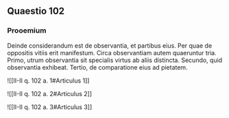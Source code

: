 ## Quaestio 102

### Prooemium

Deinde considerandum est de observantia, et partibus eius. Per quae de oppositis vitiis erit manifestum. Circa observantiam autem quaeruntur tria. Primo, utrum observantia sit specialis virtus ab aliis distincta. Secundo, quid observantia exhibeat. Tertio, de comparatione eius ad pietatem.

![[II-II q. 102 a. 1#Articulus 1]]

![[II-II q. 102 a. 2#Articulus 2]]

![[II-II q. 102 a. 3#Articulus 3]]


